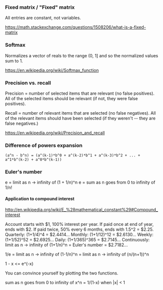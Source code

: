 ### Fixed matrix / "Fixed" matrix

All entries are constant, not variables.

https://math.stackexchange.com/questions/1508206/what-is-a-fixed-matrix


### Softmax

Normalizes a vector of reals to the range (0, 1] and so the normalized values sum to 1.

https://en.wikipedia.org/wiki/Softmax_function


### Precision vs. recall

Precision = number of selected items that are relevant (no false positives). All of the selected items should be relevant (if not, they were false positives).

Recall = number of relevant items that are selected (no false negatives). All of the relevant items should have been selected (if they weren't -- they are false negatives.)

https://en.wikipedia.org/wiki/Precision_and_recall


### Difference of powers expansion

```
(a^n - b^n) = (a^(k-1)*b^0 + a^(k-2)*b^1 + a^(k-3)*b^2 + ... + a^1*b^(k-2) + a^0*b^(k-1))
```


### Euler's number

e = limit as n -> infinity of (1 + 1/n)^n
e = sum as n goes from 0 to infinity of 1/n!


#### Application to compound interest

http://en.wikipedia.org/wiki/E_%28mathematical_constant%29#Compound_interest

Account starts with $1, 100% interest per year.
If paid once at end of year, ends with $2.
If paid twice, 50% every 6 months, ends with 1.5^2 = $2.25.
Quarterly: (1+1/4)^4 = $2.4414...
Monthly: (1+1/12)^12 = $2.6130...
Weekly:  (1+1/52)^52 = $2.6925...
Daily: (1+1/365)^365 = $2.7145...
Continuously: limit as n -> infinity of (1+1/n)^n = Euler's number = $2.7182...

1/e = limit as n -> infinity of (1-1/n)^n = limit as n -> infinity of (n/(n+1))^n

1 - x <= e^(-x)

You can convince yourself by plotting the two functions.

sum as n goes from 0 to infinity of x^n = 1/(1-x) when |x| < 1